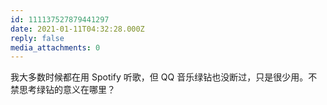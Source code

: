 ```yaml
---
id: 111137527879441297
date: 2021-01-11T04:32:28.000Z
reply: false
media_attachments: 0
---
```


我大多数时候都在用 Spotify 听歌，但 QQ 音乐绿钻也没断过，只是很少用。不禁思考绿钻的意义在哪里？

